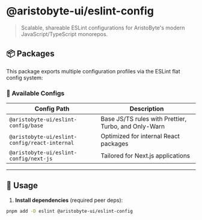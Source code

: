 # @aristobyte-ui/eslint-config

> Scalable, shareable ESLint configurations for AristoByte's modern JavaScript/TypeScript monorepos.

## 📦 Packages

This package exports multiple configuration profiles via the ESLint flat config system:

### 🧩 Available Configs

| Config Path                                   | Description                                          |
| --------------------------------------------- | ---------------------------------------------------- |
| `@aristobyte-ui/eslint-config/base`           | Base JS/TS rules with Prettier, Turbo, and Only-Warn |
| `@aristobyte-ui/eslint-config/react-internal` | Optimized for internal React packages                |
| `@aristobyte-ui/eslint-config/next-js`        | Tailored for Next.js applications                    |

---

## 🚀 Usage

1. **Install dependencies** (required peer deps):

```bash
pnpm add -D eslint @aristobyte-ui/eslint-config
```
